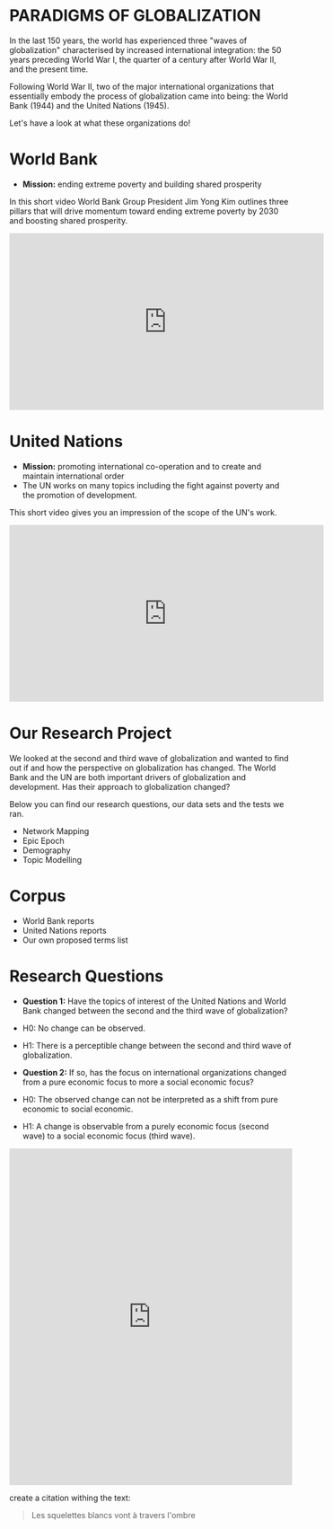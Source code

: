 # **PARADIGMS OF GLOBALIZATION**

In the last 150 years, the world has experienced three "waves of globalization" characterised by increased international integration: the 50 years preceding World War I, the quarter of a century after World War II, and the present time.

Following World War II, two of the major international organizations that essentially embody the process of globalization came into being: the World Bank (1944) and the United Nations (1945). 

Let's have a look at what these organizations do!

# **World Bank**
- **Mission:** ending extreme poverty and building shared prosperity

In this short video World Bank Group President Jim Yong Kim outlines three pillars that will drive momentum toward ending extreme poverty by 2030 and boosting shared prosperity.

<iframe width="560" height="315" src="https://www.youtube.com/embed/K21VDmQo8VI" frameborder="0" allowfullscreen></iframe>

# **United Nations** 
- **Mission:** promoting international co-operation and to create and maintain international order
- The UN works on many topics including the fight against poverty and the promotion of development.

This short video gives you an impression of the scope of the UN's work.


<iframe width="560" height="315" src="https://www.youtube.com/embed/-Bq8KmhkUdE" frameborder="0" allowfullscreen></iframe>

# **Our Research Project**

We looked at the second and third wave of globalization and wanted to find out if and how the perspective on globalization has changed. The World Bank and the UN are both important drivers of globalization and development. Has their approach to globalization changed?

Below you can find our research questions, our data sets and the tests we ran.

- Network Mapping
- Epic Epoch
- Demography
- Topic Modelling


# **Corpus** 
- World Bank reports 
- United Nations reports 
- Our own proposed terms list


# **Research Questions**

- **Question 1:** Have the topics of interest of the United Nations and World Bank changed between the second and the third wave of globalization?
- H0: No change can be observed. 
- H1: There is a perceptible change between the second and third wave of globalization.

- **Question 2:** If so, has the focus on international organizations changed from a pure economic focus to more a social economic focus? 
- H0: The observed change can not be interpreted as a shift from pure economic to social economic. 
- H1: A change is observable from a purely economic focus (second wave) to a social economic focus (third wave).


<iframe class="scribd_iframe_embed" src="https://www.scribd.com/embeds/341852935/content?start_page=1&view_mode=scroll&access_key=key-QBYckJevb4n2sVehoVJU&show_recommendations=true" data-auto-height="false" data-aspect-ratio="0.7068965517241379" scrolling="no" id="doc_93562" width="100%" height="600" frameborder="0"></iframe>


create a citation withing the text:

> Les squelettes blancs vont à travers l'ombre

